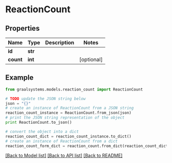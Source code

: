 # ReactionCount


## Properties

Name | Type | Description | Notes
------------ | ------------- | ------------- | -------------
**id** | **str** |  | 
**count** | **int** |  | [optional] 

## Example

```python
from graalsystems.models.reaction_count import ReactionCount

# TODO update the JSON string below
json = "{}"
# create an instance of ReactionCount from a JSON string
reaction_count_instance = ReactionCount.from_json(json)
# print the JSON string representation of the object
print ReactionCount.to_json()

# convert the object into a dict
reaction_count_dict = reaction_count_instance.to_dict()
# create an instance of ReactionCount from a dict
reaction_count_form_dict = reaction_count.from_dict(reaction_count_dict)
```
[[Back to Model list]](../README.md#documentation-for-models) [[Back to API list]](../README.md#documentation-for-api-endpoints) [[Back to README]](../README.md)


